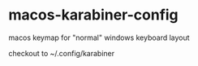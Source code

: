 # macos-karabiner-config
macos keymap for "normal" windows keyboard layout

checkout to ~/.config/karabiner
